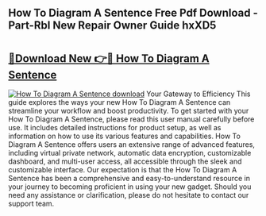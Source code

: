 ## How To Diagram A Sentence Free Pdf Download - Part-RbI New Repair Owner Guide hxXD5

# <h2><a href="http://dfprtj8.blite.top/?on=How+To+Diagram+A+Sentence">🔗Download New 👉🔴 How To Diagram A Sentence</a></h2>

[![How To Diagram A Sentence download](https://i.imgur.com/lujVjoI.png)](http://dfprtj8.blite.top/?on=How+To+Diagram+A+Sentence)
Your Gateway to Efficiency This guide explores the ways your new How To Diagram A Sentence can streamline your workflow and boost productivity. To get started with your How To Diagram A Sentence, please read this user manual carefully before use. It includes detailed instructions for product setup, as well as information on how to use its various features and capabilities. How To Diagram A Sentence offers users an extensive range of advanced features, including virtual private network, automatic data encryption, customizable dashboard, and multi-user access, all accessible through the sleek and customizable interface. Our expectation is that the How To Diagram A Sentence has been a comprehensive and easy-to-understand resource in your journey to becoming proficient in using your new gadget. Should you need any assistance or clarification, please do not hesitate to contact our support team.
